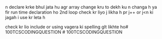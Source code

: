 n declare krke bhul jata hu agr array change kru to dekh ku n changa h ya fir run time declaration ho
2nd loop check kr liyo j likha h pr j++ or j<n  ki jagah i use kr leta h

check kr lio include or using vagera ki spelling glt likhte ho#   1 0 0 T C S C O D I N G Q U E S T I O N  
 #   1 0 0 T C S C O D I N G Q U E S T I O N  
 